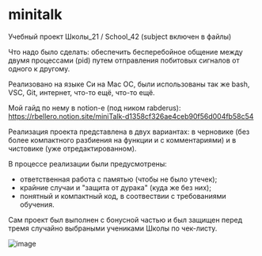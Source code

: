 # minitalk
Учебный проект Школы_21 / School_42 (subject включен в файлы)

Что надо было сделать: обеспечить бесперебойное общение между двумя процессами (pid) путем отправления побитовых сигналов от одного к другому.

Реализовано на языке Си на Mac OC, были использованы так же bash, VSC, Git, интернет, что-то ещё, что-то ещё.

Мой гайд по нему в notion-e (под ником rabderus):
https://rbellero.notion.site/miniTalk-d1358cf326ae4ceb90f56d004fb58c54

Реализация проекта представлена в двух вариантах: в черновике (без более компактного разбиения на функции и с комментариями) и в чистовике (уже отредактированном).

В процессе реализации были предусмотрены: 
- ответственная работа с памятью (чтобы не было утечек);
- крайние случаи и "защита от дурака" (куда же без них);
- понятный и компактный код, в соотвествии с требованиями обучения.

Сам проект был выполнен с бонусной частью и был защищен перед тремя случайно выбраными учениками Школы по чек-листу.

![image](https://user-images.githubusercontent.com/107763382/234954714-c8103e6b-b4df-43bb-90d0-466e4307ce76.png)
